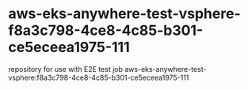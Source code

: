 # aws-eks-anywhere-test-vsphere-f8a3c798-4ce8-4c85-b301-ce5eceea1975-111
repository for use with E2E test job aws-eks-anywhere-test-vsphere:f8a3c798-4ce8-4c85-b301-ce5eceea1975-111
